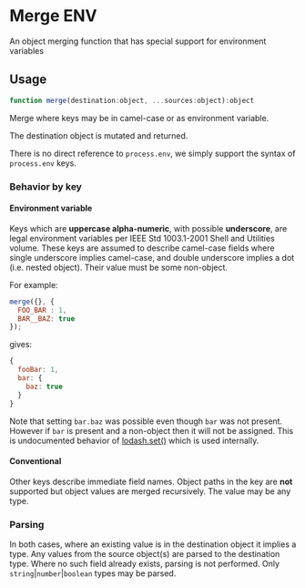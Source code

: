# Merge ENV

An object merging function that has special support for environment variables

## Usage

```javascript
function merge(destination:object, ...sources:object):object
```

Merge where keys may be in camel-case or as environment variable.

The destination object is mutated and returned.

There is no direct reference to `process.env`, we simply support the syntax of `process.env` keys.

### Behavior by key

#### Environment variable

Keys which are **uppercase alpha-numeric**, with possible **underscore**, are legal environment variables per IEEE Std 1003.1-2001 Shell and Utilities volume. These keys are assumed to describe camel-case fields where single underscore implies camel-case, and double underscore implies a dot (i.e. nested object). Their value must be some non-object.

For example:
```javascript
merge({}, {
  FOO_BAR : 1,
  BAR__BAZ: true
});
```

gives:
```javascript
{
  fooBar: 1,
  bar: {
    baz: true
  }
}
```

Note that setting `bar.baz` was possible even though `bar` was not present. However if `bar` is present and a non-object then it will not be assigned. This is undocumented behavior of [lodash.set()](https://lodash.com/docs#set) which is used internally.

#### Conventional

Other keys describe immediate field names. Object paths in the key are **not** supported but object values are merged recursively. The value may be any type.

### Parsing

In both cases, where an existing value is in the destination object it implies a type. Any values from the source
object(s) are parsed to the destination type. Where no such field already exists, parsing is not performed. Only `string`|`number`|`boolean` types may be parsed.
